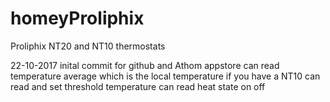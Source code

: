 ﻿# homeyProliphix

 Proliphix NT20 and NT10 thermostats

 22-10-2017   inital commit for github and Athom appstore
              can  read temperature average which is the local temperature if you have a NT10
              can read and set threshold temperature 
			  can read heat state on off 
